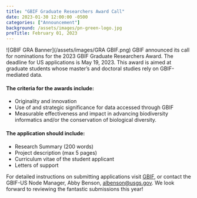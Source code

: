 ```yaml
---
title: "GBIF Graduate Researchers Award Call" 
date: 2023-01-30 12:00:00 -0500 
categories: ["Announcement"] 
background: /assets/images/pn-green-logo.jpg
preTitle: February 01, 2023
---
```

 
![GBIF GRA Banner](/assets/images/GRA GBIF.png)
GBIF announced its call for nominations for the 2023 GBIF Graduate Researchers Award. The deadline for US applications is May 19, 2023. This award is aimed at graduate students whose master’s and doctoral studies rely on GBIF-mediated data. 

#### The criteria for the awards include:

- Originality and innovation
- Use of and strategic significance for data accessed through GBIF
- Measurable effectiveness and impact in advancing biodiversity informatics and/or the conservation of biological diversity.

#### The application should include:

- Research Summary (200 words)
- Project description (max 5 pages)
- Curriculum vitae of the student applicant
- Letters of support

For detailed instructions on submitting applications visit [GBIF](https://www.gbif.org/news), or contact the GBIF-US Node Manager, Abby Benson, albenson@usgs.gov. We look forward to reviewing the fantastic submissions this year!